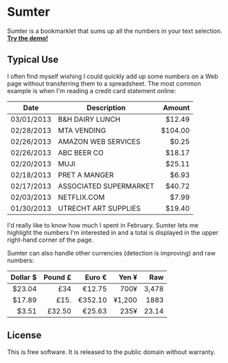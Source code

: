 Sumter
======

Sumter is a bookmarklet that sums up all the numbers in your text selection. [**Try the demo!**]()

## Typical Use

I often find myself wishing I could quickly add up some numbers on a Web page without transferring them to a spreadsheet. The most common example is when I'm reading a credit card statement online:

| Date       | Description               | Amount  |
| ---------- | ------------------------- | -------:|
| 03/01/2013 | B&H DAIRY LUNCH           |  $12.49 |
| 02/28/2013 | MTA VENDING               | $104.00 |
| 02/26/2013 | AMAZON WEB SERVICES       |   $0.25 |
| 02/26/2013 | ABC BEER CO               |  $18.17 |
| 02/20/2013 | MUJI                      |  $25.11 |
| 02/18/2013 | PRET A MANGER             |   $6.93 |
| 02/17/2013 | ASSOCIATED SUPERMARKET    |  $40.72 |
| 02/03/2013 | NETFLIX.COM               |   $7.99 |
| 01/30/2013 | UTRECHT ART SUPPLIES      |  $19.40 |

I'd really like to know how much I spent in February. Sumter lets me highlight the numbers I'm interested in and a total is displayed in the upper right-hand corner of the page.

Sumter can also handle other currencies (detection is improving) and raw numbers:

| Dollar $  | Pound £  | Euro €   | Yen ¥    | Raw      |
| ---------:| --------:| --------:| --------:| --------:|
|    $23.04 |      £34 |   €12.75 |     700¥ |    3,478 |
|    $17.89 |     £15. |  €352.10 |   ¥1,200 |     1883 |
|     $3.51 |   £32.50 |   €25.63 |     235¥ |    23.14 |

## License

This is free software. It is released to the public domain without warranty.